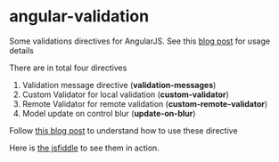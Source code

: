 angular-validation
==================

Some validations directives for AngularJS. See this [blog post][1] for usage details

There are in total four directives

1. Validation message directive (**validation-messages**)
2. Custom Validator for local validation (**custom-validator**)
3. Remote Validator for remote validation (**custom-remote-validator**)
4. Model update on control blur (**update-on-blur**)

Follow [this blog post][1] to understand how to use these directive

Here is [the jsfiddle][2] to see them in action.

[1]: http://blog.technovert.com/2014/03/angularjs-form-validation-library-directives/
[2]: http://jsfiddle.net/3vxgy/1/

